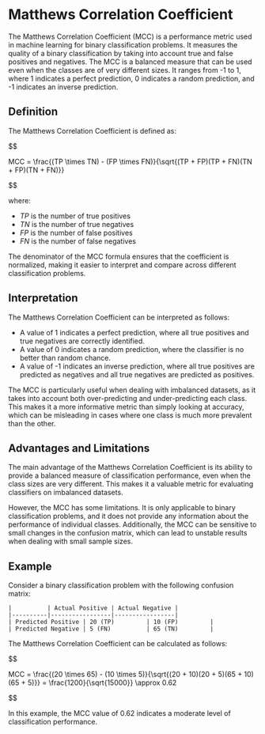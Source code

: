 # Matthews Correlation Coefficient

The Matthews Correlation Coefficient (MCC) is a performance metric used in machine learning for binary classification problems. It measures the quality of a binary classification by taking into account true and false positives and negatives. The MCC is a balanced measure that can be used even when the classes are of very different sizes. It ranges from -1 to 1, where 1 indicates a perfect prediction, 0 indicates a random prediction, and -1 indicates an inverse prediction.

## Definition

The Matthews Correlation Coefficient is defined as:


$$

MCC = \frac{(TP \times TN) - (FP \times FN)}{\sqrt{(TP + FP)(TP + FN)(TN + FP)(TN + FN)}}

$$


where:

- $TP$ is the number of true positives
- $TN$ is the number of true negatives
- $FP$ is the number of false positives
- $FN$ is the number of false negatives

The denominator of the MCC formula ensures that the coefficient is normalized, making it easier to interpret and compare across different classification problems.

## Interpretation

The Matthews Correlation Coefficient can be interpreted as follows:

- A value of 1 indicates a perfect prediction, where all true positives and true negatives are correctly identified.
- A value of 0 indicates a random prediction, where the classifier is no better than random chance.
- A value of -1 indicates an inverse prediction, where all true positives are predicted as negatives and all true negatives are predicted as positives.

The MCC is particularly useful when dealing with imbalanced datasets, as it takes into account both over-predicting and under-predicting each class. This makes it a more informative metric than simply looking at accuracy, which can be misleading in cases where one class is much more prevalent than the other.

## Advantages and Limitations

The main advantage of the Matthews Correlation Coefficient is its ability to provide a balanced measure of classification performance, even when the class sizes are very different. This makes it a valuable metric for evaluating classifiers on imbalanced datasets.

However, the MCC has some limitations. It is only applicable to binary classification problems, and it does not provide any information about the performance of individual classes. Additionally, the MCC can be sensitive to small changes in the confusion matrix, which can lead to unstable results when dealing with small sample sizes.

## Example

Consider a binary classification problem with the following confusion matrix:

```
|          | Actual Positive | Actual Negative |
|----------|-----------------|-----------------|
| Predicted Positive | 20 (TP)         | 10 (FP)         |
| Predicted Negative | 5 (FN)          | 65 (TN)         |
```

The Matthews Correlation Coefficient can be calculated as follows:


$$

MCC = \frac{(20 \times 65) - (10 \times 5)}{\sqrt{(20 + 10)(20 + 5)(65 + 10)(65 + 5)}} = \frac{1200}{\sqrt{15000}} \approx 0.62

$$


In this example, the MCC value of 0.62 indicates a moderate level of classification performance.
